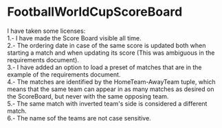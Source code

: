 # FootballWorldCupScoreBoard  
I have taken some licenses:  
1.- I have made the Score Board visible all time.  
2.- The ordering date in case of the same score is updated both when starting a match and when updating its score (This was ambiguous in the requirements document).  
3.- I have added an option to load a preset of matches that are in the example of the requirements document.  
4.- The matches are identified by the HomeTeam-AwayTeam tuple, which means that the same team can appear in as many matches as desired on the ScoreBoard, but never with the same opposing team.  
5.- The same match with inverted team's side is considered a different match.  
6.- The name sof the teams are not case sensitive.  
